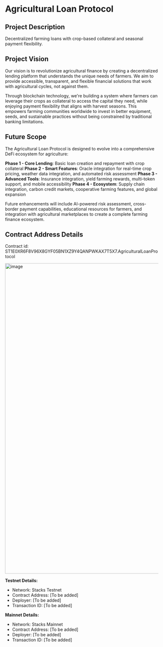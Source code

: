 # Agricultural Loan Protocol

## Project Description

Decentralized farming loans with crop-based collateral and seasonal payment flexibility.

## Project Vision

Our vision is to revolutionize agricultural finance by creating a decentralized lending platform that understands the unique needs of farmers. We aim to provide accessible, transparent, and flexible financial solutions that work with agricultural cycles, not against them.

Through blockchain technology, we're building a system where farmers can leverage their crops as collateral to access the capital they need, while enjoying payment flexibility that aligns with harvest seasons. This empowers farming communities worldwide to invest in better equipment, seeds, and sustainable practices without being constrained by traditional banking limitations.

## Future Scope

The Agricultural Loan Protocol is designed to evolve into a comprehensive DeFi ecosystem for agriculture:

**Phase 1 - Core Lending**: Basic loan creation and repayment with crop collateral
**Phase 2 - Smart Features**: Oracle integration for real-time crop pricing, weather data integration, and automated risk assessment
**Phase 3 - Advanced Tools**: Insurance integration, yield farming rewards, multi-token support, and mobile accessibility
**Phase 4 - Ecosystem**: Supply chain integration, carbon credit markets, cooperative farming features, and global expansion

Future enhancements will include AI-powered risk assessment, cross-border payment capabilities, educational resources for farmers, and integration with agricultural marketplaces to create a complete farming finance ecosystem.

## Contract Address Details
Contract id: ST1E0XR6F8V96X8GYF05BN1XZ9Y4QANPWKAX7T5X7.AgriculturalLoanProtocol

<img width="1901" height="1020" alt="image" src="https://github.com/user-attachments/assets/dcaf469d-8dad-42b3-a67a-c594dead1f45" />

**Testnet Details:**
- Network: Stacks Testnet
- Contract Address: [To be added]
- Deployer: [To be added]
- Transaction ID: [To be added]

**Mainnet Details:**
- Network: Stacks Mainnet
- Contract Address: [To be added]
- Deployer: [To be added]
- Transaction ID: [To be added]
